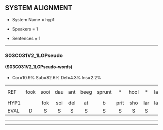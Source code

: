 
## SYSTEM ALIGNMENT

- System Name = hyp1

- Speakers = 1

- Sentences = 1

---

### S03C031V2_1LGPseudo

#### (S03C031V2_1LGPseudo-words)

- Cor=10.9%	Sub=82.6%	Del=4.3%	Ins=2.2%

|  |  |  |  |  |  |  |  |  |  |  |  |  |  |  |  |  |  |  |  |  |  |  |  |  |  |  |  |  |  |  |  |  |  |  |  |  |  |  |  |  |  |  |  |  |  |  |
|:--- |:---:|:---:|:---:|:---:|:---:|:---:|:---:|:---:|:---:|:---:|:---:|:---:|:---:|:---:|:---:|:---:|:---:|:---:|:---:|:---:|:---:|:---:|:---:|:---:|:---:|:---:|:---:|:---:|:---:|:---:|:---:|:---:|:---:|:---:|:---:|:---:|:---:|:---:|:---:|:---:|:---:|:---:|:---:|:---:|:---:|:---:|
| REF | fook | sooi | dau | ant | beeg | sprunt | * | hool | * | larst |  | vout | zwoei | fam | * | rachts | vaap | sprieuw | keng | swoers | doer | plirt | jien | blard | guul | hoekt | neeuw | noork | vid | zans*(zang) | zans | leum | haans | spaai | * | sjalt | heik | sank | roen | frijk | eem | schard | grek | dron | snaaf | stuid |
| HYP1 |  | fok | soi | del | at | b | prit | sho | lar | larst | veult | swoi | van | rech | rechts | fap | pril | en | s | woord | 't | woord | erd | alu | lart | hoekt | neeuw |  | noord | fit | san | sans | no | hans | sl | slt | hek | falk | roen | frijk | één | schart | grik | drom | af | stuit |
| EVAL | D | S | S | S | S | S | S | S | S |  | I | S | S | S | S | S | S | S | S | S | S | S | S | S | S |  |  | D | S | S | S | S | S | S | S | S | S | S |  |  | S | S | S | S | S | S |
---

---
